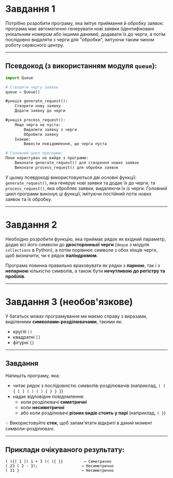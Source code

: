 # Завдання 1

Потрібно розробити програму, яка імітує приймання й обробку заявок: програма має автоматично генерувати нові заявки (ідентифіковані унікальним номером або іншими даними), додавати їх до черги, а потім послідовно видаляти з черги для "обробки", імітуючи таким чином роботу сервісного центру.

---

## Псевдокод (з використанням модуля `queue`):

```python
import Queue

# Створити чергу заявок
queue = Queue()

Функція generate_request():
    Створити нову заявку
    Додати заявку до черги

Функція process_request():
    Якщо черга не пуста:
        Видалити заявку з черги
        Обробити заявку
    Інакше:
        Вивести повідомлення, що черга пуста

# Головний цикл програми:
Поки користувач не вийде з програми:
    Виконати generate_request() для створення нових заявок
    Виконати process_request() для обробки заявок
```

У цьому псевдокоді використовуються дві основні функції: `generate_request()`, яка генерує нові заявки та додає їх до черги, та `process_request()`, яка обробляє заявки, видаляючи їх із черги. Головний цикл програми виконує ці функції, імітуючи постійний потік нових заявок та їх обробку.

---

# Завдання 2

Необхідно розробити функцію, яка приймає рядок як вхідний параметр, додає всі його символи до **двосторонньої черги** (`deque` з модуля `collections` в Python), а потім порівнює символи з обох кінців черги, щоб визначити, чи є рядок **паліндромом**. 

Програма повинна правильно враховувати як рядки з **парною**, так і з **непарною** кількістю символів, а також бути **нечутливою до регістру та пробілів**.

---

# Завдання 3 (необов'язкове)

У багатьох мовах програмування ми маємо справу з виразами, виділеними **символами-розділювачами**, такими як:
- круглі `()`
- квадратні `[]`
- фігурні `{}`

---

## Завдання

Напишіть програму, яка:
- читає рядок з послідовністю символів-розділювачів (наприклад, `( ) { [ ] ( ) ( ) { } } }`)
- надає відповідне повідомлення:
  - коли розділювачі **симетричні**
  - коли **несиметричні**
  - або коли розділювачі **різних видів стоять у парі** (наприклад, `( }`)

💡 Використовуйте **стек**, щоб запам'ятати відкриті в даний момент символи-розділювачі.

---

## Приклади очікуваного результату:

```
( ){[ 1 ]( 1 + 3 )( ){ }}         → Симетрично  
( 23 ( 2 - 3);                   → Несиметрично  
( 11 }                           → Несиметрично  
```
